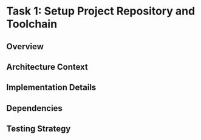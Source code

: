# Task 1: Setup Project Repository and Toolchain

<!-- This file contains comprehensive task overview and implementation guide -->
<!-- TODO: Fill in content based on architecture.md, prd.txt, and tasks.json -->

## Overview

## Architecture Context

## Implementation Details

## Dependencies

## Testing Strategy
